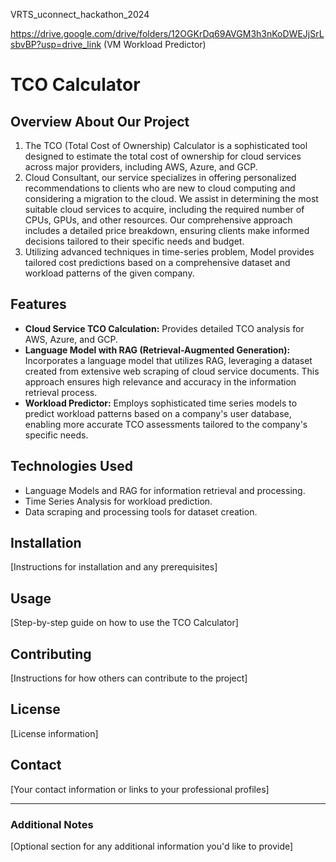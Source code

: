 
VRTS_uconnect_hackathon_2024

https://drive.google.com/drive/folders/12OGKrDq69AVGM3h3nKoDWEJjSrLsbvBP?usp=drive_link (VM Workload Predictor)


# TCO Calculator

## Overview About Our Project
1. The TCO (Total Cost of Ownership) Calculator is a sophisticated tool designed to estimate the total cost of ownership for cloud services across major providers, including AWS, Azure, and GCP. 
2. Cloud Consultant, our service specializes in offering personalized recommendations to clients who are new to cloud computing and considering a migration to the cloud. We assist in determining the most suitable cloud services to acquire, including the required number of CPUs, GPUs, and other resources. Our comprehensive approach includes a detailed price breakdown, ensuring clients make informed decisions tailored to their specific needs and budget.
3. Utilizing advanced techniques in time-series problem, Model provides tailored cost predictions based on a comprehensive dataset and workload patterns of the given company.

## Features
- **Cloud Service TCO Calculation:** Provides detailed TCO analysis for AWS, Azure, and GCP.
- **Language Model with RAG (Retrieval-Augmented Generation):** Incorporates a language model that utilizes RAG, leveraging a dataset created from extensive web scraping of cloud service documents. This approach ensures high relevance and accuracy in the information retrieval process.
- **Workload Predictor:** Employs sophisticated time series models to predict workload patterns based on a company's user database, enabling more accurate TCO assessments tailored to the company's specific needs.

## Technologies Used
- Language Models and RAG for information retrieval and processing.
- Time Series Analysis for workload prediction.
- Data scraping and processing tools for dataset creation.

## Installation

[Instructions for installation and any prerequisites]

## Usage

[Step-by-step guide on how to use the TCO Calculator]

## Contributing

[Instructions for how others can contribute to the project]

## License

[License information]

## Contact

[Your contact information or links to your professional profiles]

---

### Additional Notes

[Optional section for any additional information you'd like to provide]
